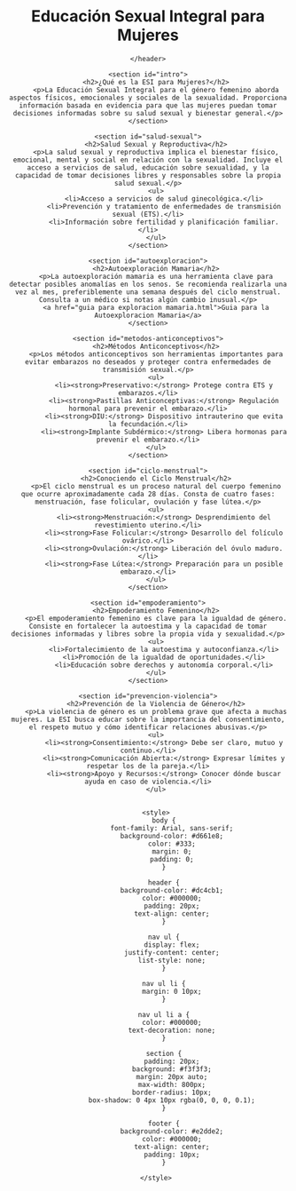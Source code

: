 <!DOCTYPE html>
<html lang="es">
<head>
    <meta charset="UTF-8">
    <meta name="viewport" content="width=device-width, initial-scale=1.0">
    <title>Educación Sexual Integral - Género Femenino</title>
    <link rel="stylesheet" href="estilos.css">
    <link rel="stylesheet" href="styles.css">
    <link rel="shortcut icon" href="c:\Users\Estudiante\Downloads\logoesi.png">

</head>
<body>
    <header>
        <h1>Educación Sexual Integral para Mujeres</h1>
        
    </header>

    <section id="intro">
        <h2>¿Qué es la ESI para Mujeres?</h2>
        <p>La Educación Sexual Integral para el género femenino aborda aspectos físicos, emocionales y sociales de la sexualidad. Proporciona información basada en evidencia para que las mujeres puedan tomar decisiones informadas sobre su salud sexual y bienestar general.</p>
    </section>

    <section id="salud-sexual">
        <h2>Salud Sexual y Reproductiva</h2>
        <p>La salud sexual y reproductiva implica el bienestar físico, emocional, mental y social en relación con la sexualidad. Incluye el acceso a servicios de salud, educación sobre sexualidad, y la capacidad de tomar decisiones libres y responsables sobre la propia salud sexual.</p>
        <ul>
            <li>Acceso a servicios de salud ginecológica.</li>
            <li>Prevención y tratamiento de enfermedades de transmisión sexual (ETS).</li>
            <li>Información sobre fertilidad y planificación familiar.</li>
        </ul>
    </section>

    <section id="autoexploracion">
        <h2>Autoexploración Mamaria</h2>
        <p>La autoexploración mamaria es una herramienta clave para detectar posibles anomalías en los senos. Se recomienda realizarla una vez al mes, preferiblemente una semana después del ciclo menstrual. Consulta a un médico si notas algún cambio inusual.</p>
        <a href="guia para exploracion mamaria.html">Guia para la Autoexploracion Mamaria</a>
    </section>

    <section id="metodos-anticonceptivos">
        <h2>Métodos Anticonceptivos</h2>
        <p>Los métodos anticonceptivos son herramientas importantes para evitar embarazos no deseados y proteger contra enfermedades de transmisión sexual.</p>
        <ul>
            <li><strong>Preservativo:</strong> Protege contra ETS y embarazos.</li>
            <li><strong>Pastillas Anticonceptivas:</strong> Regulación hormonal para prevenir el embarazo.</li>
            <li><strong>DIU:</strong> Dispositivo intrauterino que evita la fecundación.</li>
            <li><strong>Implante Subdérmico:</strong> Libera hormonas para prevenir el embarazo.</li>
        </ul>
    </section>

    <section id="ciclo-menstrual">
        <h2>Conociendo el Ciclo Menstrual</h2>
        <p>El ciclo menstrual es un proceso natural del cuerpo femenino que ocurre aproximadamente cada 28 días. Consta de cuatro fases: menstruación, fase folicular, ovulación y fase lútea.</p>
        <ul>
            <li><strong>Menstruación:</strong> Desprendimiento del revestimiento uterino.</li>
            <li><strong>Fase Folicular:</strong> Desarrollo del folículo ovárico.</li>
            <li><strong>Ovulación:</strong> Liberación del óvulo maduro.</li>
            <li><strong>Fase Lútea:</strong> Preparación para un posible embarazo.</li>
        </ul>
    </section>

    <section id="empoderamiento">
        <h2>Empoderamiento Femenino</h2>
        <p>El empoderamiento femenino es clave para la igualdad de género. Consiste en fortalecer la autoestima y la capacidad de tomar decisiones informadas y libres sobre la propia vida y sexualidad.</p>
        <ul>
            <li>Fortalecimiento de la autoestima y autoconfianza.</li>
            <li>Promoción de la igualdad de oportunidades.</li>
            <li>Educación sobre derechos y autonomía corporal.</li>
        </ul>
    </section>

    <section id="prevencion-violencia">
        <h2>Prevención de la Violencia de Género</h2>
        <p>La violencia de género es un problema grave que afecta a muchas mujeres. La ESI busca educar sobre la importancia del consentimiento, el respeto mutuo y cómo identificar relaciones abusivas.</p>
        <ul>
            <li><strong>Consentimiento:</strong> Debe ser claro, mutuo y continuo.</li>
            <li><strong>Comunicación Abierta:</strong> Expresar límites y respetar los de la pareja.</li>
            <li><strong>Apoyo y Recursos:</strong> Conocer dónde buscar ayuda en caso de violencia.</li>
        </ul>
   
       
        <style>
            body {
                font-family: Arial, sans-serif;
                background-color: #d661e8;
                color: #333;
                margin: 0;
                padding: 0;
            }
            
            header {
                background-color: #dc4cb1;
                color: #000000;
                padding: 20px;
                text-align: center;
            }
            
            nav ul {
                display: flex;
                justify-content: center;
                list-style: none;
            }
            
            nav ul li {
                margin: 0 10px;
            }
            
            nav ul li a {
                color: #000000;
                text-decoration: none;
            }
            
            section {
                padding: 20px;
                background: #f3f3f3;
                margin: 20px auto;
                max-width: 800px;
                border-radius: 10px;
                box-shadow: 0 4px 10px rgba(0, 0, 0, 0.1);
            }
            
            footer {
                background-color: #e2dde2;
                color: #000000;
                text-align: center;
                padding: 10px;
            }
            
        </style>
